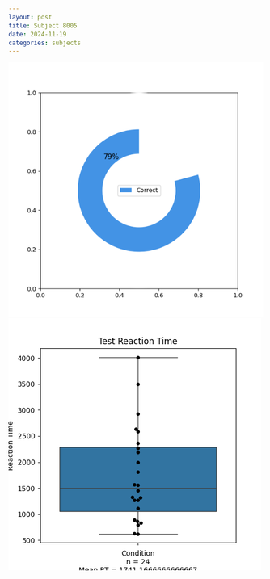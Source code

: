 ```yaml
---
layout: post
title: Subject 8005
date: 2024-11-19
categories: subjects
---
```


![](data/8005/run-4/8005_FN_acc_test.png)
![](data/8005/run-4/8005_FN_rt.png)
